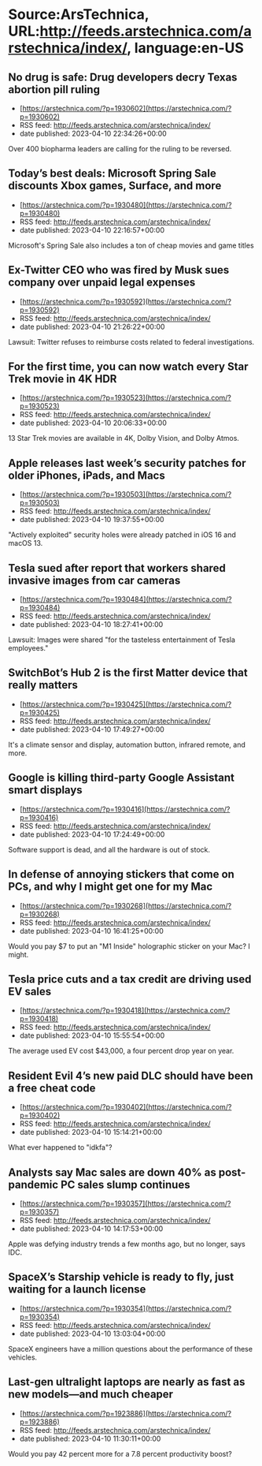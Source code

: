 # Source:ArsTechnica, URL:http://feeds.arstechnica.com/arstechnica/index/, language:en-US

## No drug is safe: Drug developers decry Texas abortion pill ruling
 - [https://arstechnica.com/?p=1930602](https://arstechnica.com/?p=1930602)
 - RSS feed: http://feeds.arstechnica.com/arstechnica/index/
 - date published: 2023-04-10 22:34:26+00:00

Over 400 biopharma leaders are calling for the ruling to be reversed.

## Today’s best deals: Microsoft Spring Sale discounts Xbox games, Surface, and more
 - [https://arstechnica.com/?p=1930480](https://arstechnica.com/?p=1930480)
 - RSS feed: http://feeds.arstechnica.com/arstechnica/index/
 - date published: 2023-04-10 22:16:57+00:00

Microsoft's Spring Sale also includes a ton of cheap movies and game titles

## Ex-Twitter CEO who was fired by Musk sues company over unpaid legal expenses
 - [https://arstechnica.com/?p=1930592](https://arstechnica.com/?p=1930592)
 - RSS feed: http://feeds.arstechnica.com/arstechnica/index/
 - date published: 2023-04-10 21:26:22+00:00

Lawsuit: Twitter refuses to reimburse costs related to federal investigations.

## For the first time, you can now watch every Star Trek movie in 4K HDR
 - [https://arstechnica.com/?p=1930523](https://arstechnica.com/?p=1930523)
 - RSS feed: http://feeds.arstechnica.com/arstechnica/index/
 - date published: 2023-04-10 20:06:33+00:00

13 Star Trek movies are available in 4K, Dolby Vision, and Dolby Atmos.

## Apple releases last week’s security patches for older iPhones, iPads, and Macs
 - [https://arstechnica.com/?p=1930503](https://arstechnica.com/?p=1930503)
 - RSS feed: http://feeds.arstechnica.com/arstechnica/index/
 - date published: 2023-04-10 19:37:55+00:00

"Actively exploited" security holes were already patched in iOS 16 and macOS 13.

## Tesla sued after report that workers shared invasive images from car cameras
 - [https://arstechnica.com/?p=1930484](https://arstechnica.com/?p=1930484)
 - RSS feed: http://feeds.arstechnica.com/arstechnica/index/
 - date published: 2023-04-10 18:27:41+00:00

Lawsuit: Images were shared "for the tasteless entertainment of Tesla employees."

## SwitchBot’s Hub 2 is the first Matter device that really matters
 - [https://arstechnica.com/?p=1930425](https://arstechnica.com/?p=1930425)
 - RSS feed: http://feeds.arstechnica.com/arstechnica/index/
 - date published: 2023-04-10 17:49:27+00:00

It's a climate sensor and display, automation button, infrared remote, and more.

## Google is killing third-party Google Assistant smart displays
 - [https://arstechnica.com/?p=1930416](https://arstechnica.com/?p=1930416)
 - RSS feed: http://feeds.arstechnica.com/arstechnica/index/
 - date published: 2023-04-10 17:24:49+00:00

Software support is dead, and all the hardware is out of stock.

## In defense of annoying stickers that come on PCs, and why I might get one for my Mac
 - [https://arstechnica.com/?p=1930268](https://arstechnica.com/?p=1930268)
 - RSS feed: http://feeds.arstechnica.com/arstechnica/index/
 - date published: 2023-04-10 16:41:25+00:00

Would you pay $7 to put an "M1 Inside" holographic sticker on your Mac? I might.

## Tesla price cuts and a tax credit are driving used EV sales
 - [https://arstechnica.com/?p=1930418](https://arstechnica.com/?p=1930418)
 - RSS feed: http://feeds.arstechnica.com/arstechnica/index/
 - date published: 2023-04-10 15:55:54+00:00

The average used EV cost $43,000, a four percent drop year on year.

## Resident Evil 4’s new paid DLC should have been a free cheat code
 - [https://arstechnica.com/?p=1930402](https://arstechnica.com/?p=1930402)
 - RSS feed: http://feeds.arstechnica.com/arstechnica/index/
 - date published: 2023-04-10 15:14:21+00:00

What ever happened to "idkfa"?

## Analysts say Mac sales are down 40% as post-pandemic PC sales slump continues
 - [https://arstechnica.com/?p=1930357](https://arstechnica.com/?p=1930357)
 - RSS feed: http://feeds.arstechnica.com/arstechnica/index/
 - date published: 2023-04-10 14:17:53+00:00

Apple was defying industry trends a few months ago, but no longer, says IDC.

## SpaceX’s Starship vehicle is ready to fly, just waiting for a launch license
 - [https://arstechnica.com/?p=1930354](https://arstechnica.com/?p=1930354)
 - RSS feed: http://feeds.arstechnica.com/arstechnica/index/
 - date published: 2023-04-10 13:03:04+00:00

SpaceX engineers have a million questions about the performance of these vehicles.

## Last-gen ultralight laptops are nearly as fast as new models—and much cheaper
 - [https://arstechnica.com/?p=1923886](https://arstechnica.com/?p=1923886)
 - RSS feed: http://feeds.arstechnica.com/arstechnica/index/
 - date published: 2023-04-10 11:30:11+00:00

Would you pay 42 percent more for a 7.8 percent productivity boost?

